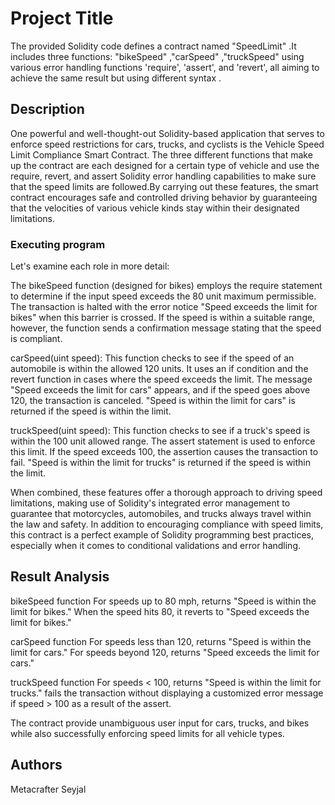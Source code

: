 # Project Title

The provided Solidity code defines a contract named "SpeedLimit" .It includes three functions: "bikeSpeed" ,"carSpeed" ,"truckSpeed" using various error handling functions 'require', 'assert', and 'revert', all aiming to achieve the same result but using different syntax .

## Description

One powerful and well-thought-out Solidity-based application that serves to enforce speed restrictions for cars, trucks, and cyclists is the Vehicle Speed Limit Compliance Smart Contract. The three different functions that make up the contract are each designed for a certain type of vehicle and use the require, revert, and assert Solidity error handling capabilities to make sure that the speed limits are followed.By carrying out these features, the smart contract encourages safe and controlled driving behavior by guaranteeing that the velocities of various vehicle kinds stay within their designated limitations.

### Executing program
Let's examine each role in more detail:

The bikeSpeed function (designed for bikes) employs the require statement to determine if the input speed exceeds the 80 unit maximum permissible. The transaction is halted with the error notice "Speed exceeds the limit for bikes" when this barrier is crossed. If the speed is within a suitable range, however, the function sends a confirmation message stating that the speed is compliant.

carSpeed(uint speed): This function checks to see if the speed of an automobile is within the allowed 120 units. It uses an if condition and the revert function in cases where the speed exceeds the limit. The message "Speed exceeds the limit for cars" appears, and if the speed goes above 120, the transaction is canceled. "Speed is within the limit for cars" is returned if the speed is within the limit.

truckSpeed(uint speed): This function checks to see if a truck's speed is within the 100 unit allowed range. The assert statement is used to enforce this limit. If the speed exceeds 100, the assertion causes the transaction to fail. "Speed is within the limit for trucks" is returned if the speed is within the limit.

When combined, these features offer a thorough approach to driving speed limitations, making use of Solidity's integrated error management to guarantee that motorcycles, automobiles, and trucks always travel within the law and safety. In addition to encouraging compliance with speed limits, this contract is a perfect example of Solidity programming best practices, especially when it comes to conditional validations and error handling.


## Result Analysis
bikeSpeed function
For speeds up to 80 mph, returns "Speed is within the limit for bikes."
When the speed hits 80, it reverts to "Speed exceeds the limit for bikes."

carSpeed function 
For speeds less than 120, returns "Speed is within the limit for cars."
For speeds beyond 120, returns "Speed exceeds the limit for cars."

truckSpeed function
For speeds < 100, returns "Speed is within the limit for trucks."
fails the transaction without displaying a customized error message if speed > 100 as a result of the assert.

The contract provide unambiguous user input for cars, trucks, and bikes while also successfully enforcing speed limits for all vehicle types.


## Authors

Metacrafter 
Seyjal 




